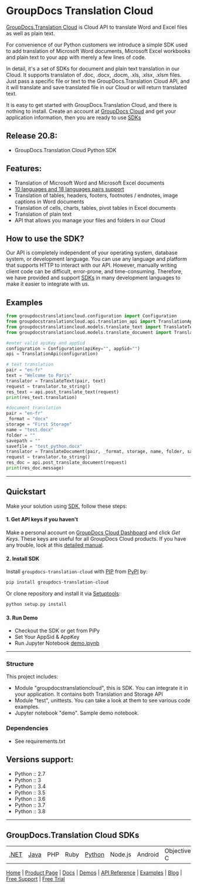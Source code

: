 # GroupDocs Translation Cloud 

[GroupDocs.Translation Cloud](https://products.groupdocs.cloud/translation) is Cloud API to translate Word and Excel files as well as plain text. 

For convenience of our Python customers we introduce a simple SDK used to add translation of Microsoft Word documents, Microsoft Excel workbooks and plain text to your app with merely a few lines of code.

In detail, it's a set of SDKs for document and plain text translation in our Cloud. It supports translaton of .doc, .docx, .docm, .xls, .xlsx, .xlsm files. Just pass a specific file or text to the GroupDocs.Translation Cloud API, and it will translate and save translated file in our Cloud or will return translated text.

It is easy to get started with GroupDocs.Translation Cloud, and there is nothing to install. Create an account at [GroupDocs Cloud](https://dashboard.aspose.cloud/#/) and get your application information, then you are ready to use [SDKs](https://github.com/groupdocs-translation-cloud)

## Release 20.8:
- GroupDocs.Translation Cloud Python SDK


## Features:

- Translation of Microsoft Word and Microsoft Excel documents
- [10 languages and 18 languages pairs support](https://docs.groupdocs.cloud/translation/supported-languages/)
- Translation of tables, headers, footers, footnotes / endnotes, image captions in Word documents
- Translation of cells, charts, tables, pivot tables in Excel documents
- Translation of plain text
- API that allows you manage your files and folders in our Cloud

## How to use the SDK?

Our API is completely independent of your operating system, database system, or development language. You can use any language and platform that supports HTTP to interact with our API. However, manually writing client code can be difficult, error-prone, and time-consuming. Therefore, we have provided and support [SDKs](https://github.com/groupdocs-translation-cloud) in many development languages to make it easier to integrate with us.

## Examples

```python
from groupdocstranslationcloud.configuration import Configuration
from groupdocstranslationcloud.api.translation_api import TranslationApi
from groupdocstranslationcloud.models.translate_text import TranslateText
from groupdocstranslationcloud.models.translate_document import TranslateDocument

#enter valid apiKey and appSid
configuration = Configuration(apiKey="", appSid="")
api = TranslationApi(configuration)

# text translation
pair = "en-fr"
text = "Welcome to Paris"
translator = TranslateText(pair, text)
request = translator.to_string()
res_text = api.post_translate_text(request)
print(res_text.translation)

#document translation
pair = "en-fr"
_format = "docx"
storage = "First Storage"
name = "test.docx"
folder = ""
savepath = ""
savefile = "test_python.docx"  
translator = TranslateDocument(pair, _format, storage, name, folder, savepath, savefile)
request = translator.to_string() 
res_doc = api.post_translate_document(request)
print(res_doc.message)
```
_________________________

## Quickstart

Make your solution using [SDK](https://github.com/groupdocs-translation-cloud), follow these steps:

#### 1. Get API keys if you haven't

Make a personal account on [GroupDocs Cloud Dashboard](https://dashboard.groupdocs.cloud/#/) and click _Get Keys_. These keys are useful for all GroupDocs Cloud products. If you have any trouble, look at this [detailed manual](https://docs.groupdocs.cloud/translation/create-new-app-and-get-app-key-and-sid).

#### 2. Install SDK

Install `groupdocs-translation-cloud` with [PIP](https://pypi.org/project/pip/) from [PyPI](https://pypi.org/) by:

```sh
pip install groupdocs-translation-cloud
```

Or clone repository and install it via [Setuptools](http://pypi.python.org/pypi/setuptools): 

```sh
python setup.py install
```

#### 3. Run Demo

  * Checkout the SDK or get from PiPy 
  * Set Your AppSid & AppKey
  * Run Jupyter Notebook [demo.ipynb](https://github.com/groupdocs-translation-cloud/groupdocs-translation-cloud-python/blob/master/demo.ipynb)
 
--------------------------- 

### Structure

This project includes:

- Module "groupdocstranslationcloud", this is SDK. You can integrate it in your application. It contains both Translation and Storage API
- Module "test", unittests. You can take a look at them to see various code examples.
- Jupyter notebook "demo". Sample demo notebook.

### Dependencies
- See requirements.txt

## Versions support:
- Python :: 2.7
- Python :: 3
- Python :: 3.4
- Python :: 3.5
- Python :: 3.6
- Python :: 3.7
- Python :: 3.8

_________________________

## GroupDocs.Translation Cloud SDKs

||||||||||
|--------------|----------|-------|-------|-------|---------|---------|----------|-------|
|[.NET](https://github.com/groupdocs-translation-cloud/groupdocs-translation-cloud-dotnet)|[Java](https://github.com/groupdocs-translation-cloud/groupdocs-translation-cloud-java)|PHP|Ruby|[Python](https://github.com/groupdocs-translation-cloud/groupdocs-translation-cloud-python)|Node.js|Android|Objective-C|Perl|

[Home](https://www.groupdocs.cloud/) | [Product Page](https://products.groupdocs.cloud/translation/python) | [Docs](https://docs.groupdocs.cloud/translation/) | [Demos](https://products.groupdocs.app/viewer/family) | [API Reference](https://apireference.groupdocs.cloud/translation/) | [Examples](https://github.com/groupdocs-translation-cloud/groupdocs-translation-cloud-python) | [Blog](https://blog.groupdocs.cloud/category/translation/) | [Free Support](https://forum.groupdocs.cloud/c/translation) | [Free Trial](https://purchase.groupdocs.cloud/trial)
